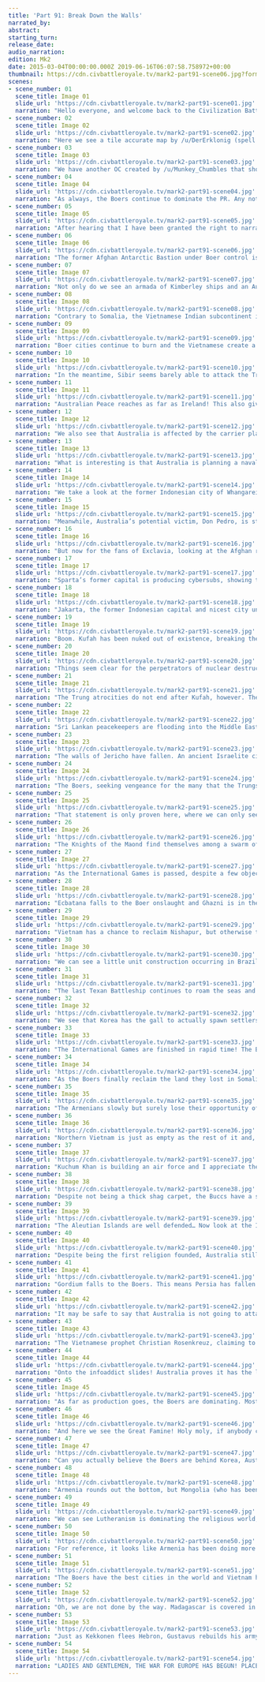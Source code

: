 ```yaml
---
title: 'Part 91: Break Down the Walls'
narrated_by: 
abstract: 
starting_turn: 
release_date: 
audio_narration: 
edition: Mk2
date: 2015-03-04T00:00:00.000Z 2019-06-16T06:07:58.758972+00:00 
thumbnail: https://cdn.civbattleroyale.tv/mark2-part91-scene06.jpg?format=webp&nearlossless=1
scenes:
- scene_number: 01
  scene_title: Image 01
  slide_url: 'https://cdn.civbattleroyale.tv/mark2-part91-scene01.jpg'
  narration: "Hello everyone, and welcome back to the Civilization Battle Royale, Part 91! I am your host,\n/u/jmangelo67 (For Dawkinzz, that is J.M. Angelo), long time lover of underdog civs and the\nhead of the power rankers for the CBR. Originally the team created for MK3, we eventually got\npushed over onto the MK2.1 project as the new Power Rankers. Here we see a tweet from Don\nPedro II moments before bringing a hurricane to Laredo, ending Sam Houston’s career as\nSheriff."
- scene_number: 02
  scene_title: Image 02
  slide_url: 'https://cdn.civbattleroyale.tv/mark2-part91-scene02.jpg'
  narration: "Here we see a tile accurate map by /u/DerErklonig (spell check that) and it is a nice reference to make clear who the powers are, here; however, we all have seen how quickly power shifts in this game!"
- scene_number: 03
  scene_title: Image 03
  slide_url: 'https://cdn.civbattleroyale.tv/mark2-part91-scene03.jpg'
  narration: "We have another OC created by /u/Munkey_Chumbles that shows us how our Civball universe feels about the current changes! I quite enjoy the civballs, as they are a simplistic, comedic, and stylistic way to make the CBR more enjoyable to spread into what I may call (dare I say it?), a fandom!"
- scene_number: 04
  scene_title: Image 04
  slide_url: 'https://cdn.civbattleroyale.tv/mark2-part91-scene04.jpg'
  narration: "As always, the Boers continue to dominate the PR. Any notion we had that the Inuit could outdo\nthe Boers is overshadowed by the multiple cities and capitals that the Boers have taken away\nfrom Vietnam."
- scene_number: 05
  scene_title: Image 05
  slide_url: 'https://cdn.civbattleroyale.tv/mark2-part91-scene05.jpg'
  narration: "After hearing that I have been granted the right to narrate, the sub celebrates a golden age,\nknowing that things will get exciting this week! For those that have forgotten our golden age\nfestivities, we commonly drink champagne, dance, riot, create ARGs, and geek out over the\nBR’s future."
- scene_number: 06
  scene_title: Image 06
  slide_url: 'https://cdn.civbattleroyale.tv/mark2-part91-scene06.jpg'
  narration: "The former Afghan Antarctic Bastion under Boer control is shown here, as Boer scientists are\npicking up on a seismic sonic anomaly coming from an impassable range of mountains.\nSomething about Babylon?"
- scene_number: 07
  scene_title: Image 07
  slide_url: 'https://cdn.civbattleroyale.tv/mark2-part91-scene07.jpg'
  narration: "Not only do we see an armada of Kimberley ships and an Australian peacekeeper, to the north we   can   see   that   Boer-Somalia   is   starting   to   hurt   a   bit."
- scene_number: 08
  scene_title: Image 08
  slide_url: 'https://cdn.civbattleroyale.tv/mark2-part91-scene08.jpg'
  narration: "Contrary to Somalia, the Vietnamese Indian subcontinent is recovering from its previous attacks, with Kimberley peacekeepers crowding the Indian Ocean so that Vietnam can keep population, production,   time,   and   military."
- scene_number: 09
  scene_title: Image 09
  slide_url: 'https://cdn.civbattleroyale.tv/mark2-part91-scene09.jpg'
  narration: "Boer cities continue to burn and the Vietnamese create a last hold in Central Asia whilst Boer cities   are   burning   to   nuclear   hellfire."
- scene_number: 10
  scene_title: Image 10
  slide_url: 'https://cdn.civbattleroyale.tv/mark2-part91-scene10.jpg'
  narration: "In the meantime, Sibir seems barely able to attack the Trungs. Nishapur may be safe, but it is not too likely. Meanwhile, despite Urgench being in the black, Sibir has no units capable of taking it while   a   clump   of   units   surround   it."
- scene_number: 11
  scene_title: Image 11
  slide_url: 'https://cdn.civbattleroyale.tv/mark2-part91-scene11.jpg'
  narration: "Australian Peace reaches as far as Ireland! This also gives us the opportunity to see most of Iceland’s military. I have been a big critic of Iceland and, whilst they have strong units on their land force (which at times is skimpy), the majority of their naval military is made of empty carriers.   Dear   Iceland   fans,   I   think   Ingolfur   is   a   paper   champion."
- scene_number: 12
  scene_title: Image 12
  slide_url: 'https://cdn.civbattleroyale.tv/mark2-part91-scene12.jpg'
  narration: "We also see that Australia is affected by the carrier plague, but more importantly are creating\nhovertanks and starting to fill their empty sea. I repeat, EMPTY sea. Polynesia is frankly open to\nany invader."
- scene_number: 13
  scene_title: Image 13
  slide_url: 'https://cdn.civbattleroyale.tv/mark2-part91-scene13.jpg'
  narration: "What is interesting is that Australia is planning a naval attack, likely on Brazil or the Buccs! This\ncould be a second chance for Parkes to prove himself seeing as Brazil has had trouble carpeting\nsince the reboot. Could Australia create an empire that sees three oceans?"
- scene_number: 14
  scene_title: Image 14
  slide_url: 'https://cdn.civbattleroyale.tv/mark2-part91-scene14.jpg'
  narration: "We take a look at the former Indonesian city of Whangarei building an Autoplant! A boost to\nAustralian production from any city is always good, and this just goes to show that we haven’t\neven begun to see the maximum potential of the Wobbegong."
- scene_number: 15
  scene_title: Image 15
  slide_url: 'https://cdn.civbattleroyale.tv/mark2-part91-scene15.jpg'
  narration: "Meanwhile, Australia’s potential victim, Don Pedro, is starting to build an air force in the\nChilean city of Valdiva. Perhaps an air force can bombard Australia’s naval force enough to\nprotect his continent?"
- scene_number: 16
  scene_title: Image 16
  slide_url: 'https://cdn.civbattleroyale.tv/mark2-part91-scene16.jpg'
  narration: "But now for the fans of Exclavia, looking at the Afghan refuge of Batticaloa shows us that Urho\nis desperately trying to repair his fallen infrastructure and economy. Owing thousands of gold\nwhilst losing city upon city to Sweden, Exclavia building a cargo ship shows just how far they\nhave fallen."
- scene_number: 17
  scene_title: Image 17
  slide_url: 'https://cdn.civbattleroyale.tv/mark2-part91-scene17.jpg'
  narration: "Sparta’s former capital is producing cybersubs, showing that Ingolfur might be more aware of\nhis naval weakness than we realize."
- scene_number: 18
  scene_title: Image 18
  slide_url: 'https://cdn.civbattleroyale.tv/mark2-part91-scene18.jpg'
  narration: "Jakarta, the former Indonesian capital and nicest city under Jandamarra’s control… Or should we\nsay Jandamada? An air force is being created by the Kimberley, proving that the Kimberley are\nconscious of being sandwiched between two superpowers."
- scene_number: 19
  scene_title: Image 19
  slide_url: 'https://cdn.civbattleroyale.tv/mark2-part91-scene19.jpg'
  narration: "Boom. Kufah has been nuked out of existence, breaking the foothold of Somalia, if not for just a\nmoment. A Lutheran Missionary makes a prayer for those lost. This goes to show that no city is\nsafe, not even one deep into Boer Africa."
- scene_number: 20
  scene_title: Image 20
  slide_url: 'https://cdn.civbattleroyale.tv/mark2-part91-scene20.jpg'
  narration: "Things seem clear for the perpetrators of nuclear destruction, but each city is vulnerable to\nflipping into Boer hands. The same can be said for Persepolis and Pasargadae, but the Boers can\nafford to lose those cities compared to the Trungs"
- scene_number: 21
  scene_title: Image 21
  slide_url: 'https://cdn.civbattleroyale.tv/mark2-part91-scene21.jpg'
  narration: "The Trung atrocities do not end after Kufah, however. They bombard the former Timurid lands\nand cover the Sibir countryside in fallout. This is incredibly crippling for Sibir and their\noffensive. Kuchum Khan is lucky that Carrollton has not fallen yet."
- scene_number: 22
  scene_title: Image 22
  slide_url: 'https://cdn.civbattleroyale.tv/mark2-part91-scene22.jpg'
  narration: "Sri Lankan peacekeepers are flooding into the Middle East and we see some biotroopers\ncharging in from the mainland, but if we look North we can see something terrible has happened."
- scene_number: 23
  scene_title: Image 23
  slide_url: 'https://cdn.civbattleroyale.tv/mark2-part91-scene23.jpg'
  narration: "The walls of Jericho have fallen. An ancient Israelite city has been reduced to cinders. This\nwould give Armenia the opportunity to expand for a fourth city, however! Had it not been for the\nfact Gaza is puppeted… TIRIDATES YOU FOOL!"
- scene_number: 24
  scene_title: Image 24
  slide_url: 'https://cdn.civbattleroyale.tv/mark2-part91-scene24.jpg'
  narration: "The Boers, seeking vengeance for the many that the Trungs have killed, continue their charge\ninto Central Asia. Vietnam seems to have a force at the front, but we can see that their military is\nnot backed up at all. Vietnam’s carpet has dissolved."
- scene_number: 25
  scene_title: Image 25
  slide_url: 'https://cdn.civbattleroyale.tv/mark2-part91-scene25.jpg'
  narration: "That statement is only proven here, where we can only see workers and a few paratroopers deep\ninto central Vietnam. Nothing is stopping the Boers, or any nation for that matter, from tearing\napart the southern half of Asia."
- scene_number: 26
  scene_title: Image 26
  slide_url: 'https://cdn.civbattleroyale.tv/mark2-part91-scene26.jpg'
  narration: "The Knights of the Maond find themselves among a swarm of Siberian carriers in what is mainly\na useless navy, regardless of its position in the world. We do see a little rebuilding of Sibir’s\ncore, which is desperately needed if Kuchum Khan wants to even have a chance of staying in this\ngame."
- scene_number: 27
  scene_title: Image 27
  slide_url: 'https://cdn.civbattleroyale.tv/mark2-part91-scene27.jpg'
  narration: "As the International Games is passed, despite a few objections from the now deceased Sam\nHouston, Kekkonen, and Kamehameha, we get to look at the Boer core of the Sahara. Although\nit seems at first glance to be covered in units, they are all workers that are already on improved\ntiles. For once, the Boers are severely undefended. Maybe this game isn’t one sided after all…"
- scene_number: 28
  scene_title: Image 28
  slide_url: 'https://cdn.civbattleroyale.tv/mark2-part91-scene28.jpg'
  narration: "Ecbatana falls to the Boer onslaught and Ghazni is in the black. The Hunnic workers flee their\nhome of Vietnam from their Boer hunters. Honestly, Central Asia seems to be ready to fall to the\nBoers at any moment."
- scene_number: 29
  scene_title: Image 29
  slide_url: 'https://cdn.civbattleroyale.tv/mark2-part91-scene29.jpg'
  narration: "Vietnam has a chance to reclaim Nishapur, but otherwise their options are limited. Meanwhile,\nSibir continues to burn in a terrible crisis with a need to rebuild."
- scene_number: 30
  scene_title: Image 30
  slide_url: 'https://cdn.civbattleroyale.tv/mark2-part91-scene30.jpg'
  narration: "We can see a little unit construction occurring in Brazil, which is always nice (especially when\nyou look at their Giant Death Robot in the Northwest). We also see the Australian military\nmoving so far as to sit between the Boer and Brazilian continents. Also of note, the Buccaneers\nare losing more and more land through Boer settlers near Bamako."
- scene_number: 31
  scene_title: Image 31
  slide_url: 'https://cdn.civbattleroyale.tv/mark2-part91-scene31.jpg'
  narration: "The last Texan Battleship continues to roam the seas and spots an Icelandic Caravel. A refugee\npoints out that Iceland is sporting wooden boats,thus may be an easy target. The admiral\nchuckles at such a foolish idea, but devolves into tears knowing that his battleship cannot house a\nschool to educate his people, damning all future generations."
- scene_number: 32
  scene_title: Image 32
  slide_url: 'https://cdn.civbattleroyale.tv/mark2-part91-scene32.jpg'
  narration: "We see that Korea has the gall to actually spawn settlers thinking they may have a chance at\nplanting a city in the gaps that Vietnam’s hellfire had created. I have a feeling that that will not\nwork. On the bright side Korea fans, Sejong actually seems to be pumping out a few units\nthankfully."
- scene_number: 33
  scene_title: Image 33
  slide_url: 'https://cdn.civbattleroyale.tv/mark2-part91-scene33.jpg'
  narration: "The International Games are finished in rapid time! The Boers doubled the production of third\nplace Inuit and outdid Vietnam incredibly as well. Vietnam should not be spending their\nproduction on six happiness, but some people like sports enough to damn their own people to\nabsolute death and assimilation into the Boer. Also of note, Mongolia gets a small win by\ngaining 3 happiness, caring enough about sports to actually try unlike every other living civ."
- scene_number: 34
  scene_title: Image 34
  slide_url: 'https://cdn.civbattleroyale.tv/mark2-part91-scene34.jpg'
  narration: "As the Boers finally reclaim the land they lost in Somalia, the Trungs ruthlessly nuke Khurasan\noff the face of the cylinder. If it means crippling the Boers, the Trungs must be desparate enough\nto try anything; however, I think they should concentrate any nuclear missiles on the Boer forces\naround Persia to try and reclaim Central Asia."
- scene_number: 35
  scene_title: Image 35
  slide_url: 'https://cdn.civbattleroyale.tv/mark2-part91-scene35.jpg'
  narration: "The Armenians slowly but surely lose their opportunity of settling a fourth city as Sweden takes\non the old trend of Bordergore along with Vietnam and Finland. The Boers will regain this land,\ntoo. Tiridates, you absolute fool. You must be STRONKER THAN THIS!"
- scene_number: 36
  scene_title: Image 36
  slide_url: 'https://cdn.civbattleroyale.tv/mark2-part91-scene36.jpg'
  narration: "Northern Vietnam is just as empty as the rest of it and, even if Vietnam DID have a few units\nhere, Bamda is totally surrounded by Australian peacekeepers. The student has surpassed the\nmaster, showing that Australia can even outdo Kamehameha at his signature move."
- scene_number: 37
  scene_title: Image 37
  slide_url: 'https://cdn.civbattleroyale.tv/mark2-part91-scene37.jpg'
  narration: "Kuchum Khan is building an air force and I appreciate the effort, but this means nothing\nconsidering how far north it is and the lack of infantry units belittles their purpose. I suppose it\ncould be used to destroy Tygyn Darkhan once and for all, but that is just an assumption."
- scene_number: 38
  scene_title: Image 38
  slide_url: 'https://cdn.civbattleroyale.tv/mark2-part91-scene38.jpg'
  narration: "Despite not being a thick shag carpet, the Buccs have a strong set of decent units! If an attack\nfrom Australia or Brazil comes, they can protect themselves for a small period of time. If they\nwant, they can take a crack at the Blackfoot, but I do not recommend it."
- scene_number: 39
  scene_title: Image 39
  slide_url: 'https://cdn.civbattleroyale.tv/mark2-part91-scene39.jpg'
  narration: "The Aleutian Islands are well defended… Now look at the Inuit. The Ice Sheet Fleet looks\nformidable and, for that, I must commend the Inuit."
- scene_number: 40
  scene_title: Image 40
  slide_url: 'https://cdn.civbattleroyale.tv/mark2-part91-scene40.jpg'
  narration: "Despite being the first religion founded, Australia still has not spread its religion farther into\nJapan. As much as it helps to spread it to other civs, it seems like it would be more beneficial to\nstrengthen the religion in your own territory so it can spread quickly elsewhere. Case and point,\nthe Boers."
- scene_number: 41
  scene_title: Image 41
  slide_url: 'https://cdn.civbattleroyale.tv/mark2-part91-scene41.jpg'
  narration: "Gordium falls to the Boers. This means Persia has fallen to Kruger’s cyborg armies and Vietnam\nhas no chance of even defending Central Asia. I see the onslaught not stopping till Afghanistan,\nbut that is optimistic thinking."
- scene_number: 42
  scene_title: Image 42
  slide_url: 'https://cdn.civbattleroyale.tv/mark2-part91-scene42.jpg'
  narration: "It may be safe to say that Australia is not going to attack Brazil, as they would not place the\nmajority of their forces in Brazil. I think we may be seeing an assault on the Buccaneers, which\ncould mean good things for Don Pedro as Australia’s forces would be cut off in the Caribbean\nfor a surprise declaration. Or they could attack the Buccs as Australia evaporates their units."
- scene_number: 43
  scene_title: Image 43
  slide_url: 'https://cdn.civbattleroyale.tv/mark2-part91-scene43.jpg'
  narration: "The Vietnamese prophet Christian Rosenkreuz, claiming to be the reborn Songtsen Gampo,\nseeks to spread the Theravada faith for Vietnam. For real life historical context, Christian\nRosenkreuz founded the Order of the Rose Cross in the 17th century, based on a legend claiming\nthat Rosenkreuz is the reincarnated soul of Lazarus. Interesting stuff, and I recommend reading\nabout him!"
- scene_number: 44
  scene_title: Image 44
  slide_url: 'https://cdn.civbattleroyale.tv/mark2-part91-scene44.jpg'
  narration: "Onto the infoaddict slides! Australia proves it has the largest military in the world, even greater\nthat the Boers have ever been. The Inuit and the Boers are tied with military strength and we see\nVietnam’s military has crashed so horribly that now it can only be compared to every other\nmiddling civ."
- scene_number: 45
  scene_title: Image 45
  slide_url: 'https://cdn.civbattleroyale.tv/mark2-part91-scene45.jpg'
  narration: "As far as production goes, the Boers are dominating. Most AI game hosts will agree that\nproduction is what wins these games, and the Boers have a lot of it. Though let us not belittle\nhow much production the Inuit have. Surprisingly, Vietnam and Australia are on equal footing\nfor their production. If either go to war, it will boost their production considerably if either wins."
- scene_number: 46
  scene_title: Image 46
  slide_url: 'https://cdn.civbattleroyale.tv/mark2-part91-scene46.jpg'
  narration: "And here we see the Great Famine! Holy moly, if anybody can recover from a damning\nworldwide plague, it would be Kruger. Though everyone is recovering, the Boers are thriving\nand regaining every lost citizen fairly quickly."
- scene_number: 47
  scene_title: Image 47
  slide_url: 'https://cdn.civbattleroyale.tv/mark2-part91-scene47.jpg'
  narration: "Can you actually believe the Boers are behind Korea, Australia, and the Inuit in tech? Of course\nthey’re all first, the Boers second, Sibir a coming in strong at third, and Vietnam & Brazil on the\nprecipice at fourth."
- scene_number: 48
  scene_title: Image 48
  slide_url: 'https://cdn.civbattleroyale.tv/mark2-part91-scene48.jpg'
  narration: "Armenia rounds out the bottom, but Mongolia (who has been hyped as the great underdog for\nweeks) is noticeably lacking in technology. Despite their military outnumbering Korea’s and\nSibir’s (and honestly Vietnam’s), the Mongolian forces would get shredded by their neighbor’s\ncity defenses."
- scene_number: 49
  scene_title: Image 49
  slide_url: 'https://cdn.civbattleroyale.tv/mark2-part91-scene49.jpg'
  narration: "We can see Lutheranism is dominating the religious world, but the Blackfoot are really plugging\naway in the Americas with Arianism. The other religions are too slow in comparison, but trying\ntheir best. The only exception is Dodekatheism, which seems to be going the way of the\nAyyubids’ faith."
- scene_number: 50
  scene_title: Image 50
  slide_url: 'https://cdn.civbattleroyale.tv/mark2-part91-scene50.jpg'
  narration: "For reference, it looks like Armenia has been doing more converting than Australia. At least\nTiridates has that claim to fame. The Blackfoot will easily be able to encompass the western\nhemisphere and most likely spread their faith further into Russia. Theravada is having more\ntroubles, but it is doing well"
- scene_number: 51
  scene_title: Image 51
  slide_url: 'https://cdn.civbattleroyale.tv/mark2-part91-scene51.jpg'
  narration: "The Boers have the best cities in the world and Vietnam has the second best cities in the world.\nHard to believe the latter is getting annihilated in its western flank by the former, but so is the\nway of the Boers. They must be stopped."
- scene_number: 52
  scene_title: Image 52
  slide_url: 'https://cdn.civbattleroyale.tv/mark2-part91-scene52.jpg'
  narration: "Oh, we are not done by the way. Madagascar is covered in Australian units, making the land less\nuseful. Also notable, the Kimberley have a surprisingly large navy."
- scene_number: 53
  scene_title: Image 53
  slide_url: 'https://cdn.civbattleroyale.tv/mark2-part91-scene53.jpg'
  narration: "Just as Kekkonen flees Hebron, Gustavus rebuilds his army as quickly as possible, showing that\nhe may be getting ready to strike Sibir. That is nice and all, but there is one problem with that\nplan…"
- scene_number: 54
  scene_title: Image 54
  slide_url: 'https://cdn.civbattleroyale.tv/mark2-part91-scene54.jpg'
  narration: "LADIES AND GENTLEMEN, THE WAR FOR EUROPE HAS BEGUN! PLACE YOUR\nBETS IN THE BRSE, FLAIR UP, AND SHITPOST LIKE THERE IS NO TOMORROW! I\nhave been your narrator and it has been an honor as a long time fan to narrate. /u/jmangelo67\nout! Goodnight!"
---
```

